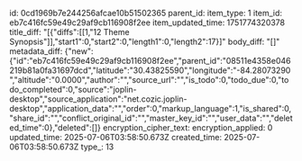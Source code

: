 id: 0cd1969b7e244256afcae10b51502365
parent_id: 
item_type: 1
item_id: eb7c416fc59e49c29af9cb116908f2ee
item_updated_time: 1751774320378
title_diff: "[{\"diffs\":[[1,\"12 Theme Synopsis\"]],\"start1\":0,\"start2\":0,\"length1\":0,\"length2\":17}]"
body_diff: "[]"
metadata_diff: {"new":{"id":"eb7c416fc59e49c29af9cb116908f2ee","parent_id":"08511e4358e046219b81a0fa31697dcd","latitude":"30.43825590","longitude":"-84.28073290","altitude":"0.0000","author":"","source_url":"","is_todo":0,"todo_due":0,"todo_completed":0,"source":"joplin-desktop","source_application":"net.cozic.joplin-desktop","application_data":"","order":0,"markup_language":1,"is_shared":0,"share_id":"","conflict_original_id":"","master_key_id":"","user_data":"","deleted_time":0},"deleted":[]}
encryption_cipher_text: 
encryption_applied: 0
updated_time: 2025-07-06T03:58:50.673Z
created_time: 2025-07-06T03:58:50.673Z
type_: 13